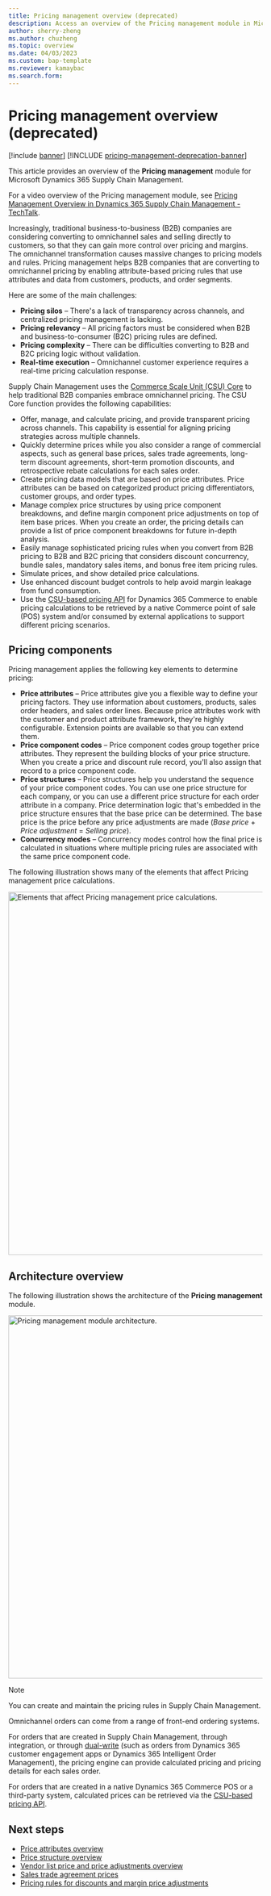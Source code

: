 ```yaml
---
title: Pricing management overview (deprecated)
description: Access an overview of the Pricing management module in Microsoft Dynamics 365 Supply Chain Management, including a list of challenges. This article describes functionality that has been deprecated. We recommend that you use the Unified pricing management module instead.
author: sherry-zheng
ms.author: chuzheng
ms.topic: overview
ms.date: 04/03/2023
ms.custom: bap-template
ms.reviewer: kamaybac
ms.search.form:
---
```


# Pricing management overview (deprecated)

[!include [banner](../includes/banner.md)]
[!INCLUDE [pricing-management-deprecation-banner](../includes/pricing-management-deprecation-banner.md)]
<!-- KFM: Preview until further notice -->

This article provides an overview of the **Pricing management** module for Microsoft Dynamics 365 Supply Chain Management.

For a video overview of the Pricing management module, see [Pricing Management Overview in Dynamics 365 Supply Chain Management - TechTalk](https://www.youtube.com/watch?v=Pc9nBoHN5m0).

Increasingly, traditional business-to-business (B2B) companies are considering converting to omnichannel sales and selling directly to customers, so that they can gain more control over pricing and margins. The omnichannel transformation causes massive changes to pricing models and rules. Pricing management helps B2B companies that are converting to omnichannel pricing by enabling attribute-based pricing rules that use attributes and data from customers, products, and order segments.

Here are some of the main challenges:

- **Pricing silos** – There's a lack of transparency across channels, and centralized pricing management is lacking.
- **Pricing relevancy** – All pricing factors must be considered when B2B and business-to-consumer (B2C) pricing rules are defined.
- **Pricing complexity** – There can be difficulties converting to B2B and B2C pricing logic without validation.
- **Real-time execution** – Omnichannel customer experience requires a real-time pricing calculation response.

Supply Chain Management uses the [Commerce Scale Unit (CSU) Core](../../commerce/dev-itpro/CSU-core.md) to help traditional B2B companies embrace omnichannel pricing. The CSU Core function provides the following capabilities:

- Offer, manage, and calculate pricing, and provide transparent pricing across channels. This capability is essential for aligning pricing strategies across multiple channels.
- Quickly determine prices while you also consider a range of commercial aspects, such as general base prices, sales trade agreements, long-term discount agreements, short-term promotion discounts, and retrospective rebate calculations for each sales order.
- Create pricing data models that are based on price attributes. Price attributes can be based on categorized product pricing differentiators, customer groups, and order types.
- Manage complex price structures by using price component breakdowns, and define margin component price adjustments on top of item base prices. When you create an order, the pricing details can provide a list of price component breakdowns for future in-depth analysis.
- Easily manage sophisticated pricing rules when you convert from B2B pricing to B2B and B2C pricing that considers discount concurrency, bundle sales, mandatory sales items, and bonus free item pricing rules.
- Simulate prices, and show detailed price calculations.
- Use enhanced discount budget controls to help avoid margin leakage from fund consumption.
- Use the [CSU-based pricing API](../../commerce/pricing-apis.md) for Dynamics 365 Commerce to enable pricing calculations to be retrieved by a native Commerce point of sale (POS) system and/or consumed by external applications to support different pricing scenarios.

## Pricing components

Pricing management applies the following key elements to determine pricing:

- **Price attributes** – Price attributes give you a flexible way to define your pricing factors. They use information about customers, products, sales order headers, and sales order lines. Because price attributes work with the customer and product attribute framework, they're highly configurable. Extension points are available so that you can extend them.
- **Price component codes** – Price component codes group together price attributes. They represent the building blocks of your price structure. When you create a price and discount rule record, you'll also assign that record to a price component code.
- **Price structures** – Price structures help you understand the sequence of your price component codes. You can use one price structure for each company, or you can use a different price structure for each order attribute in a company. Price determination logic that's embedded in the price structure ensures that the base price can be determined. The base price is the price before any price adjustments are made (*Base price* + *Price adjustment* = *Selling price*).
- **Concurrency modes** – Concurrency modes control how the final price is calculated in situations where multiple pricing rules are associated with the same price component code.

The following illustration shows many of the elements that affect Pricing management price calculations.

[<img src="media/pricing-management-elements.png" alt="Elements that affect Pricing management price calculations." title="Elements that affect Pricing management price calculations" width="720" />](media/pricing-management-elements.png#lightbox)

## Architecture overview

The following illustration shows the architecture of the **Pricing management** module.

[<img src="media/pricing-management-architecture.png" alt="Pricing management module architecture." title="Pricing management module architecture" width="720" />](media/pricing-management-architecture.png#lightbox)

> [!NOTE]
> You can create and maintain the pricing rules in Supply Chain Management.
>
> Omnichannel orders can come from a range of front-end ordering systems.
>
> For orders that are created in Supply Chain Management, through integration, or through [dual-write](../../fin-ops-core/dev-itpro/data-entities/dual-write/dual-write-overview.md) (such as orders from Dynamics 365 customer engagement apps or Dynamics 365 Intelligent Order Management), the pricing engine can provide calculated pricing and pricing details for each sales order.
>
> For orders that are created in a native Dynamics 365 Commerce POS or a third-party system, calculated prices can be retrieved via the [CSU-based pricing API](../../commerce/pricing-apis.md).

## Next steps

- [Price attributes overview](price-attributes-overview.md)
- [Price structure overview](price-structure-overview.md)
- [Vendor list price and price adjustments overview](vendor-list-price.md)
- [Sales trade agreement prices](sales-trade-agreement-prices.md)
- [Pricing rules for discounts and margin price adjustments](margin-discount-pricing-rules.md)
